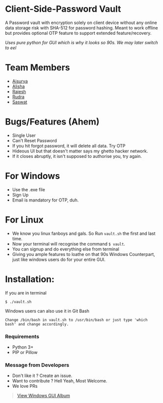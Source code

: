 # Client-Side-Password Vault

A Password vault with encryption solely on client device without any online data storage risk with SHA-512 for password hashing. Meant to work offline but provides optional OTP feature to support extended feature/recovery.

*Uses pure python for GUI which is why it looks so 90s. We may later switch to eel*

# Team Members
  - [Aisurya][m1]
  - [Alisha][m2]
  - [Rajesh][m3]
  - [Rudra][m4]
  - [Saswat][m5]
  
# Bugs/Features (Ahem)

  - Single User
  - Can't Reset Password
  - If you hit forgot password, it will delete all data. Try OTP
  - Hideous UI but that doesn't matter says my ghetto hacker network.
  - If it closes abruptly, it isn't supposed to authorise you, try again.

# For Windows 

  - Use the .exe file
  - Sign Up
  - Email is mandatory for OTP, duh.

 # For Linux

  - We know you linux fanboys and gals. So Run ```vault.sh``` the first and last time.
  - Now your terminal will recognise the command ``` $ vault ```.
  - You can signup and do everything else from terminal
  - Giving you ample features to loathe on that 90s Windows Counterpart,
    just like windows users do for your entire GUI.

 
    
    
# Installation:
If you are in terminal
```
$ ./vault.sh 
````
Windows users can also use it in Git Bash
```
Change /bin/bash in vault.sh to /usr/bin/bash or just type 'which bash' and change accordingly.
```

### Requirements

- Python 3+
- PIP or Pillow



### Message from Developers

- Don't like it ? Create an issue.
- Want to contribute ? Hell Yeah, Most Welcome.
- We love PRs



<blockquote class="imgur-embed-pub" lang="en" data-id="a/asP9wdJ"><a href="//imgur.com/a/asP9wdJ">View Windows GUI Album</a></blockquote>

   [m1]: <https://github.com/amisra123>
   [m2]: <https://github.com/alishamohanty>
   [m3]: <https://github.com/rswain2705>
   [m4]: <https://github.com/phantom-5>
   [m5]: <https://github.com/Saswat1998>
   
